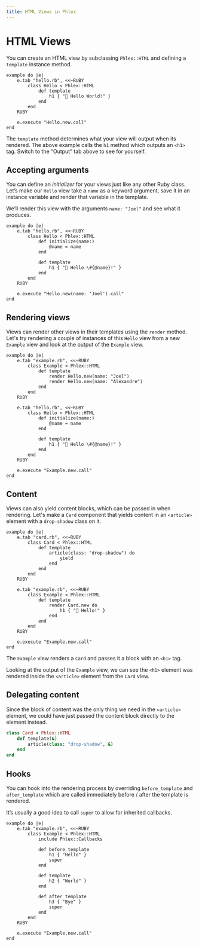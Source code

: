 ```yaml
---
title: HTML Views in Phlex
---
```


# HTML Views

You can create an HTML view by subclassing `Phlex::HTML` and defining a `template` instance method.

```phlex
example do |e|
	e.tab "hello.rb", <<~RUBY
		class Hello < Phlex::HTML
			def template
				h1 { "👋 Hello World!" }
			end
		end
	RUBY

	e.execute "Hello.new.call"
end
```

The `template` method determines what your view will output when its rendered. The above example calls the `h1` method which outputs an `<h1>` tag. Switch to the “Output” tab above to see for yourself.

## Accepting arguments

You can define an *initializer* for your views just like any other Ruby class. Let’s make our `Hello` view take a `name` as a keyword argument, save it in an instance variable and render that variable in the template.

We’ll render this view with the arguments `name: "Joel"` and see what it produces.

```phlex
example do |e|
	e.tab "hello.rb", <<~RUBY
		class Hello < Phlex::HTML
			def initialize(name:)
				@name = name
			end

			def template
				h1 { "👋 Hello \#{@name}!" }
			end
		end
	RUBY

	e.execute "Hello.new(name: 'Joel').call"
end
```

## Rendering views

Views can render other views in their templates using the `render` method. Let's try rendering a couple of instances of this `Hello` view from a new `Example` view and look at the output of the `Example` view.

```phlex
example do |e|
	e.tab "example.rb", <<~RUBY
		class Example < Phlex::HTML
			def template
				render Hello.new(name: "Joel")
				render Hello.new(name: "Alexandre")
			end
		end
	RUBY

	e.tab "hello.rb", <<~RUBY
		class Hello < Phlex::HTML
			def initialize(name:)
				@name = name
			end

			def template
				h1 { "👋 Hello \#{@name}!" }
			end
		end
	RUBY

	e.execute "Example.new.call"
end
```

## Content

Views can also yield content blocks, which can be passed in when rendering. Let's make a `Card` component that yields content in an `<article>` element with a `drop-shadow` class on it.

```phlex
example do |e|
	e.tab "card.rb", <<~RUBY
		class Card < Phlex::HTML
			def template
				article(class: "drop-shadow") do
					yield
				end
			end
		end
	RUBY

	e.tab "example.rb", <<~RUBY
		class Example < Phlex::HTML
			def template
				render Card.new do
					h1 { "👋 Hello!" }
				end
			end
		end
	RUBY

	e.execute "Example.new.call"
end
```

The `Example` view renders a `Card` and passes it a block with an `<h1>` tag.

Looking at the output of the `Example` view, we can see the `<h1>` element was rendered inside the `<article>` element from the `Card` view.

## Delegating content

Since the block of content was the only thing we need in the `<article>` element, we could have just passed the content block directly to the element instead.

```ruby
class Card < Phlex::HTML
	def template(&)
		article(class: "drop-shadow", &)
	end
end
```

## Hooks

You can hook into the rendering process by overriding `before_template` and `after_template` which are called immediately before / after the template is rendered.

It’s usually a good idea to call `super` to allow for inherited callbacks.


```phlex
example do |e|
	e.tab "example.rb", <<~RUBY
		class Example < Phlex::HTML
			include Phlex::Callbacks

			def before_template
				h1 { "Hello" }
				super
			end

			def template
				h2 { "World" }
			end

			def after_template
				h3 { "Bye" }
				super
			end
		end
	RUBY

	e.execute "Example.new.call"
end
```
